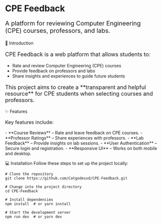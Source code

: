 # CPE Feedback
<p style="font-size:20px;">A platform for reviewing Computer Engineering (CPE) courses, professors, and labs.</p>

📖 Introduction
<p style="font-size:18px;">CPE Feedback is a web platform that allows students to:</p> <ul> <li>Rate and review Computer Engineering (CPE) courses</li> <li>Provide feedback on professors and labs</li> <li>Share insights and experiences to guide future students</li> </ul> <p style="font-size:18px;">This project aims to create a **transparent and helpful resource** for CPE students when selecting courses and professors.</p>

✨ Features
<p style="font-size:16px;">Key features include:</p> - **Course Reviews** – Rate and leave feedback on CPE courses. - **Professor Ratings** – Share experiences with professors. - **Lab Feedback** – Provide insights on lab sessions. - **User Authentication** – Secure login and registration. - **Responsive UI** – Works on both mobile and desktop.

💻 Installation
Follow these steps to set up the project locally:

  ```
  # Clone the repository
  git clone https://github.com/Catgodesxd/CPE-Feedback.git
  
  # Change into the project directory
  cd CPE-Feedback
  
  # Install dependencies
  npm install  # or yarn install
  
  # Start the development server
  npm run dev  # or yarn dev

  ```

